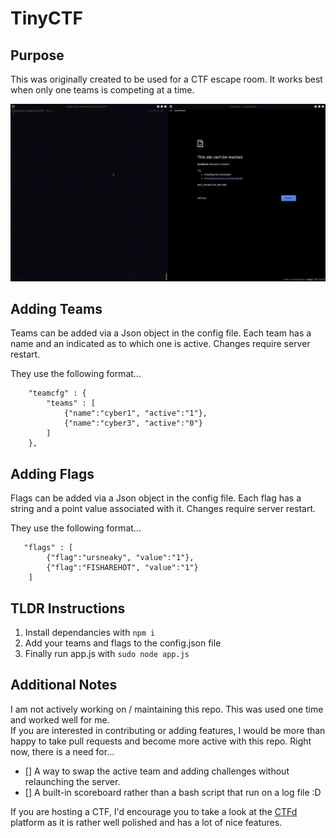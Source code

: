 # TinyCTF

## Purpose
This was originally created to be used for a CTF escape room. It works best when only one teams is competing at a time.

![DEMO](./media/TinyDemo.gif)

## Adding Teams
Teams can be added via a Json object in the config file. Each team has a name and an indicated as to which one is active. Changes require server restart.    

They use the following format...    
```
    "teamcfg" : {
        "teams" : [
            {"name":"cyber1", "active":"1"},
            {"name":"cyber3", "active":"0"}
        ]
    },
```

## Adding Flags
Flags can be added via a Json object in the config file. Each flag has a string and a point value associated with it. Changes require server restart.    

They use the following format...    
```
   "flags" : [
        {"flag":"ursneaky", "value":"1"},
        {"flag":"FISHAREHOT", "value":"1"}
    ]
```

## TLDR Instructions
1. Install dependancies with ` npm i `    
2. Add your teams and flags to the config.json file    
3. Finally run app.js with ` sudo node app.js `   

## Additional Notes
I am not actively working on / maintaining this repo. This was used one time and worked well for me.    
If you are interested in contributing or adding features, I would be more than happy to take pull requests and become more active with this repo. Right now, there is a need for...

 - [] A way to swap the active team and adding challenges without relaunching the server.    
 - [] A built-in scoreboard rather than a bash script that run on a log file :D    

If you are hosting a CTF, I'd encourage you to take a look at the [CTFd](https://ctfd.io/) platform as it is rather well polished and has a lot of nice features.